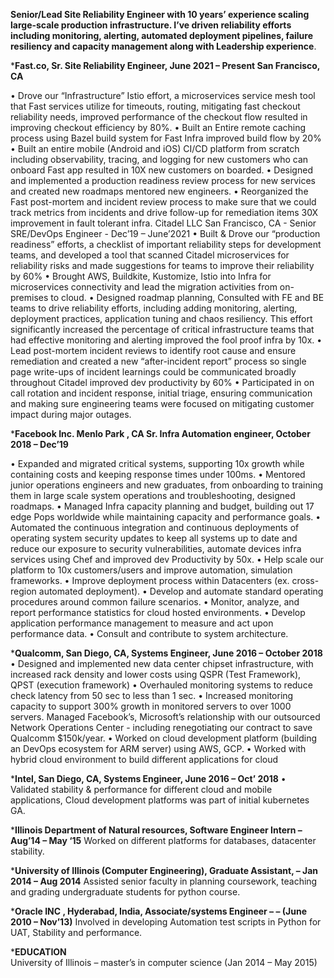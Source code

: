 **Senior/Lead Site Reliability Engineer with 10 years’ experience scaling large-scale production infrastructure. I’ve driven reliability efforts including monitoring, alerting, automated deployment pipelines, failure resiliency and capacity management along with Leadership experience**. 



***Fast.co, Sr. Site Reliability Engineer, June 2021 – Present San Francisco, CA**

•	Drove our “Infrastructure” Istio effort, a microservices service mesh tool that Fast services utilize for timeouts, routing, mitigating fast checkout reliability needs, improved performance of the checkout flow resulted in improving checkout efficiency by 80%.
•	Built an Entire remote caching process using Bazel build system for Fast Infra improved build flow by 20% 
•	Built an entire mobile (Android and iOS) CI/CD platform from scratch including observability, tracing, and logging for new customers who can onboard Fast app resulted in 10X new customers on boarded. 
•	Designed and implemented a production readiness review process for new services and created new roadmaps mentored new engineers. 
•	Reorganized the Fast post-mortem and incident review process to make sure that we could track metrics from incidents and drive follow-up for remediation items 30X improvement in fault tolerant infra.
Citadel LLC San Francisco, CA - Senior SRE/DevOps Engineer - Dec’19 – June’2021
•	Built & Drove our “production readiness” efforts, a checklist of important reliability steps for development teams, and developed a tool that scanned Citadel microservices for reliability risks and made suggestions for teams to improve their reliability by 60% 
•	Brought AWS, Buildkite, Kustomize, Istio into Infra for microservices connectivity and lead the migration activities from on-premises to cloud. 
•	Designed roadmap planning, Consulted with FE and BE teams to drive reliability efforts, including adding monitoring, alerting, deployment practices, application tuning and chaos resiliency. This effort significantly increased the percentage of critical infrastructure teams that had effective monitoring and alerting improved the fool proof infra by 10x. 
•	Lead post-mortem incident reviews to identify root cause and ensure remediation and created a new “after-incident report” process so single page write-ups of incident learnings could be communicated broadly throughout Citadel improved dev productivity by 60% 
•	Participated in on call rotation and incident response, initial triage, ensuring communication and making sure engineering teams were focused on mitigating customer impact during major outages. 



***Facebook Inc.  Menlo Park , CA  Sr. Infra Automation engineer, October 2018 – Dec’19**

•	Expanded and migrated critical systems, supporting 10x growth while containing costs and keeping response times under 100ms. 
•	Mentored junior operations engineers and new graduates, from onboarding to training them in large scale system operations and troubleshooting, designed roadmaps.
•	Managed Infra capacity planning and budget, building out 17 edge Pops worldwide while maintaining capacity and performance goals. 
•	Automated the continuous integration and continuous deployments of operating system security updates to keep all systems up to date and reduce our exposure to security vulnerabilities, automate devices infra services using Chef and improved dev Productivity by 50x. 
•	Help scale our platform to 10x customers/users and improve automation, simulation frameworks.
•	Improve deployment process within Datacenters (ex. cross-region automated deployment).
•	Develop and automate standard operating procedures around common failure scenarios.
•	Monitor, analyze, and report performance statistics for cloud hosted environments.
•	Develop application performance management to measure and act upon performance data.
•	Consult and contribute to system architecture.



***Qualcomm, San Diego, CA, Systems Engineer, June 2016 – October 2018**
•	Designed and implemented new data center chipset infrastructure, with increased rack density and lower costs using QSPR (Test Framework), QPST (execution framework)
•	Overhauled monitoring systems to reduce check latency from 50 sec to less than 1 sec. 
•	Increased monitoring capacity to support 300% growth in monitored servers to over 1000 servers. Managed Facebook’s, Microsoft’s relationship with our outsourced Network Operations Center - including renegotiating our contract to save Qualcomm $150k/year. 
•	Worked on cloud development platform (building an DevOps ecosystem for ARM server) using AWS, GCP.
•	Worked with hybrid cloud environment to build different applications for cloud 


***Intel, San Diego, CA, Systems Engineer, June 2016 – Oct’ 2018** 
•	Validated stability & performance for different cloud and mobile applications, Cloud development platforms was part of initial kubernetes GA.
 
***Illinois Department of Natural resources, Software Engineer Intern – Aug’14 – May ‘15**
Worked on different platforms for databases, datacenter stability.

***University of Illinois (Computer Engineering), Graduate Assistant, – Jan 2014 – Aug 2014**
Assisted senior faculty in planning coursework, teaching and grading undergraduate students for python course.

***Oracle INC , Hyderabad, India, Associate/systems Engineer – – (June 2010 – Nov’13)**
Involved in developing Automation test scripts in Python for UAT, Stability and performance.

***EDUCATION**   
University of Illinois – master’s in computer science (Jan 2014 – May 2015)
